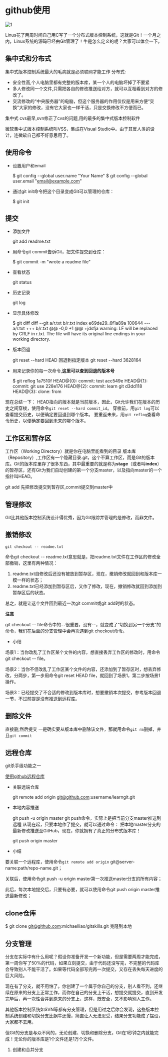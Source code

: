 # github使用

![1](http://www.liaoxuefeng.com/files/attachments/0013848605496402772ffdb6ab448deb7eef7baa124171b000/0)

Linus花了两周时间自己用C写了一个分布式版本控制系统，这就是Git！一个月之内，Linux系统的源码已经由Git管理了！牛是怎么定义的呢？大家可以体会一下。

## 集中式和分布式


集中式版本控制系统最大的毛病就是必须联网才能工作
分布式:
- 安全性高,个人电脑里都有完整的版本库，某一个人的电脑坏掉了不要紧
- 多人修改同一个文件,只需把各自的修改推送给对方，就可以互相看到对方的修改了。
- 交流修改的“中央服务器”的电脑，但这个服务器的作用仅仅是用来方便“交换”大家的修改，没有它大家也一样干活，只是交换修改不方便而已。

集中式 cvs最早,svn修正了cvs的问题,用的最多的集中式版本控制软件

微软集中式版本控制系统叫VSS，集成在Visual Studio中。由于其反人类的设计，连微软自己都不好意思用了。
## 使用命令

- 设置用户和email


    $ git config --global user.name "Your Name"
    $ git config --global user.email "email@example.com"

- 通过git init命令把这个目录变成Git可以管理的仓库：


    $ git init

## 提交
- 添加文件


    git add readme.txt
- 用命令git commit告诉Git，把文件提交到仓库：


    $ git commit -m "wrote a readme file"    

- 查看状态


    git status

- 历史记录


    git log

- 显示具体修改


    $ git diff
    diff --git a/r.txt b/r.txt
    index e69de29..6f1a89a 100644
    --- a/r.txt
    +++ b/r.txt
    @@ -0,0 +1 @@
    +jdsfja
    warning: LF will be replaced by CRLF in r.txt.
    The file will have its original line endings in your working directory.

-  版本回退


     git reset --hard HEAD
     回退到指定版本
     git reset --hard 3628164

- 用来记录你的每一次命令,**这里可以查到回退的版本号**


    $ git reflog
    1a7510f HEAD@{0}: commit: test
    acc549e HEAD@{1}: commit: git use
    228e176 HEAD@{2}: commit: learn git
    d3dd118 HEAD@{3}: clone: from

现在总结一下：
HEAD指向的版本就是当前版本，因此，Git允许我们在版本的历史之间穿梭，使用命令`git reset --hard commit_id`。
穿梭前，用`git log`可以查看提交历史，以便确定要回退到哪个版本。
要重返未来，用`git reflog`查看命令历史，以便确定要回到未来的哪个版本。

## 工作区和暂存区

工作区（Working Directory）就是你在电脑里能看到的目录
版本库（Repository）,工作区有一个隐藏目录.git，这个不算工作区，而是Git的版本库。Git的版本库里存了很多东西，其中最重要的就是称为**stage**（或者叫**index**）的暂存区，还有Git为我们自动创建的第一个分支master，以及指向master的一个指针叫HEAD。


git add  先把修改提交到暂存区,commit提交到master中

## 管理修改
Git比其他版本控制系统设计得优秀，因为Git跟踪并管理的是修改，而非文件。

## 撤销修改
```
git checkout -- readme.txt
```
命令git checkout -- readme.txt意思就是，把readme.txt文件在工作区的修改全部撤销，这里有两种情况：

1. readme.txt自修改后还没有被放到暂存区，现在，撤销修改就回到和版本库一模一样的状态；
1. readme.txt已经添加到暂存区后，又作了修改，现在，撤销修改就回到添加到暂存区后的状态。

总之，就是让这个文件回到最近一次git commit或git add时的状态。

**注意**

git checkout -- file命令中的``--``很重要，没有--，就变成了“切换到另一个分支”的命令，我们在后面的分支管理中会再次遇到git checkout命令。

- 小结

场景1：当你改乱了工作区某个文件的内容，想直接丢弃工作区的修改时，用命令git checkout -- file。

场景2：当你不但改乱了工作区某个文件的内容，还添加到了暂存区时，想丢弃修改，分两步，第一步用命令git reset HEAD file，就回到了场景1，第二步按场景1操作。

场景3：已经提交了不合适的修改到版本库时，想要撤销本次提交，参考版本回退一节，不过前提是没有推送到远程库。

## 删除文件
直接删,然后提交
一是确实要从版本库中删除该文件，那就用命令`git rm`删掉，并且`git commit`

## 远程仓库
git杀手级功能之一

[使用github远程仓库](http://www.liaoxuefeng.com/wiki/0013739516305929606dd18361248578c67b8067c8c017b000/001374385852170d9c7adf13c30429b9660d0eb689dd43a000)

- 关联远端仓库


    git remote add origin git@github.com:username/learngit.git
- 本地内容推送


    git push -u origin master
    git push命令，实际上是把当前分支master推送到远程
    从现在起，只要本地作了提交，就可以通过命令：
把本地master分支的最新修改推送至GitHub，现在，你就拥有了真正的分布式版本库！


    git push origin master

- 小结


要关联一个远程库，使用命令`git remote add origin` git@server-name:path/repo-name.git；

关联后，使用命令git push -u origin master第一次推送master分支的所有内容；

此后，每次本地提交后，只要有必要，就可以使用命令git push origin master推送最新修改；


## clone仓库

  $ git clone git@github.com:michaelliao/gitskills.git
克隆到本地

## 分支管理
分支在实际中有什么用呢？假设你准备开发一个新功能，但是需要两周才能完成，第一周你写了50%的代码，如果立刻提交，由于代码还没写完，不完整的代码库会导致别人不能干活了。如果等代码全部写完再一次提交，又存在丢失每天进度的巨大风险。

现在有了分支，就不用怕了。你创建了一个属于你自己的分支，别人看不到，还继续在原来的分支上正常工作，而你在自己的分支上干活，想提交就提交，直到开发完毕后，再一次性合并到原来的分支上，这样，既安全，又不影响别人工作。

其他版本控制系统如SVN等都有分支管理，但是用过之后你会发现，这些版本控制系统创建和切换分支比蜗牛还慢，简直让人无法忍受，结果分支功能成了摆设，大家都不去用。

但Git的分支是与众不同的，无论创建、切换和删除分支，Git在1秒钟之内就能完成！无论你的版本库是1个文件还是1万个文件。

1. 创建和合并分支
